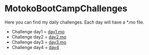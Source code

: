 # MotokoBootCampChallenges

Here you can find my daily challenges. Each day will have a *.mo file.

- Challenge day1 = [day1.mo](./src/MotokoBootCampChallenges/day1.mo) 
- Challenge day2 = [day2.mo](./src/MotokoBootCampChallenges/day2.mo) 
- Challenge day3 = [day3.mo](./src/MotokoBootCampChallenges/day3.mo) 
- Challenge day4 = [day4](./src/MotokoBootCampChallenges/day4/) 
